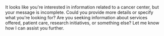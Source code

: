 

It looks like you're interested in information related to a cancer center, but your message is incomplete. Could you provide more details or specify what you're looking for? Are you seeking information about services offered, patient care, research initiatives, or something else? Let me know how I can assist you further.
